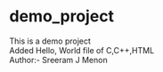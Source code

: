# demo_project
This is a demo project
<br>
Added Hello, World file of C,C++,HTML 
<br>
Author:- Sreeram J Menon
